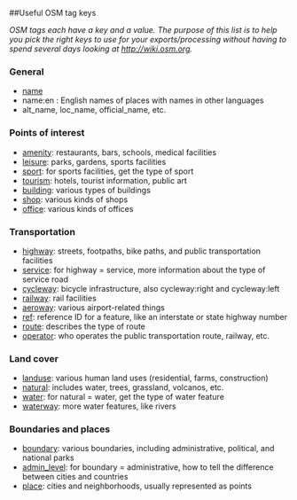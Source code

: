 ##Useful OSM tag keys

_OSM tags each have a key and a value. The purpose of this list is to help you pick the right keys to use for your exports/processing without having to spend several days looking at http://wiki.osm.org._

### General
* [name](http://wiki.openstreetmap.org/wiki/Name)
* name:en : English names of places with names in other languages
* alt_name, loc_name, official_name, etc.

### Points of interest
* [amenity](http://wiki.openstreetmap.org/wiki/Key:amenity): restaurants, bars, schools, medical facilities
* [leisure](http://wiki.openstreetmap.org/wiki/Key:leisure): parks, gardens, sports facilities
* [sport](http://wiki.openstreetmap.org/wiki/Key:sport): for sports facilities, get the type of sport
* [tourism](http://wiki.openstreetmap.org/wiki/Key:tourism): hotels, tourist information, public art
* [building](http://wiki.openstreetmap.org/wiki/Key:building): various types of buildings
* [shop](http://wiki.openstreetmap.org/wiki/Key:shop): various kinds of shops
* [office](http://wiki.openstreetmap.org/wiki/Key:office): various kinds of offices

### Transportation
* [highway](http://wiki.openstreetmap.org/wiki/Key:highway): streets, footpaths, bike paths, and public transportation facilities
* [service](http://wiki.openstreetmap.org/wiki/Key:service): for highway = service, more information about the type of service road
* [cycleway](http://wiki.openstreetmap.org/wiki/Key:cycleway): bicycle infrastructure, also cycleway:right and cycleway:left
* [railway](http://wiki.openstreetmap.org/wiki/Key:railway): rail facilities
* [aeroway](http://wiki.openstreetmap.org/wiki/Key:aeroway): various airport-related things
* [ref](http://wiki.openstreetmap.org/wiki/Key:ref): reference ID for a feature, like an interstate or state highway number
* [route](http://wiki.openstreetmap.org/wiki/Key:route): describes the type of route
* [operator](http://wiki.openstreetmap.org/wiki/Key:operator): who operates the public transportation route, railway, etc.

### Land cover
* [landuse](http://wiki.openstreetmap.org/wiki/Key:landuse): various human land uses (residential, farms, construction)
* [natural](http://wiki.openstreetmap.org/wiki/Key:natural): includes water, trees, grassland, volcanos, etc.
* [water](http://wiki.openstreetmap.org/wiki/Key:water): for natural = water, get the type of water feature
* [waterway](http://wiki.openstreetmap.org/wiki/Key:waterway): more water features, like rivers

### Boundaries and places
* [boundary](http://wiki.openstreetmap.org/wiki/Key:boundary): various boundaries, including administrative, political, and national parks 
* [admin_level](http://wiki.openstreetmap.org/wiki/Admin_level): for boundary = administrative, how to tell the difference between cities and countries
* [place](http://wiki.openstreetmap.org/wiki/Key:place): cities and neighborhoods, usually represented as points

